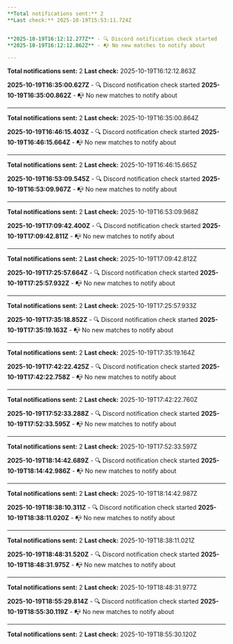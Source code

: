 ```yaml
---
**Total notifications sent:** 2
**Last check:** 2025-10-19T15:53:11.724Z


**2025-10-19T16:12:12.277Z** - 🔍 Discord notification check started
**2025-10-19T16:12:12.862Z** - 📭 No new matches to notify about

---
```

**Total notifications sent:** 2
**Last check:** 2025-10-19T16:12:12.863Z


**2025-10-19T16:35:00.627Z** - 🔍 Discord notification check started
**2025-10-19T16:35:00.862Z** - 📭 No new matches to notify about

---
**Total notifications sent:** 2
**Last check:** 2025-10-19T16:35:00.864Z


**2025-10-19T16:46:15.403Z** - 🔍 Discord notification check started
**2025-10-19T16:46:15.664Z** - 📭 No new matches to notify about

---
**Total notifications sent:** 2
**Last check:** 2025-10-19T16:46:15.665Z


**2025-10-19T16:53:09.545Z** - 🔍 Discord notification check started
**2025-10-19T16:53:09.967Z** - 📭 No new matches to notify about

---
**Total notifications sent:** 2
**Last check:** 2025-10-19T16:53:09.968Z


**2025-10-19T17:09:42.400Z** - 🔍 Discord notification check started
**2025-10-19T17:09:42.811Z** - 📭 No new matches to notify about

---
**Total notifications sent:** 2
**Last check:** 2025-10-19T17:09:42.812Z


**2025-10-19T17:25:57.664Z** - 🔍 Discord notification check started
**2025-10-19T17:25:57.932Z** - 📭 No new matches to notify about

---
**Total notifications sent:** 2
**Last check:** 2025-10-19T17:25:57.933Z


**2025-10-19T17:35:18.852Z** - 🔍 Discord notification check started
**2025-10-19T17:35:19.163Z** - 📭 No new matches to notify about

---
**Total notifications sent:** 2
**Last check:** 2025-10-19T17:35:19.164Z


**2025-10-19T17:42:22.425Z** - 🔍 Discord notification check started
**2025-10-19T17:42:22.758Z** - 📭 No new matches to notify about

---
**Total notifications sent:** 2
**Last check:** 2025-10-19T17:42:22.760Z


**2025-10-19T17:52:33.288Z** - 🔍 Discord notification check started
**2025-10-19T17:52:33.595Z** - 📭 No new matches to notify about

---
**Total notifications sent:** 2
**Last check:** 2025-10-19T17:52:33.597Z


**2025-10-19T18:14:42.689Z** - 🔍 Discord notification check started
**2025-10-19T18:14:42.986Z** - 📭 No new matches to notify about

---
**Total notifications sent:** 2
**Last check:** 2025-10-19T18:14:42.987Z


**2025-10-19T18:38:10.311Z** - 🔍 Discord notification check started
**2025-10-19T18:38:11.020Z** - 📭 No new matches to notify about

---
**Total notifications sent:** 2
**Last check:** 2025-10-19T18:38:11.021Z


**2025-10-19T18:48:31.520Z** - 🔍 Discord notification check started
**2025-10-19T18:48:31.975Z** - 📭 No new matches to notify about

---
**Total notifications sent:** 2
**Last check:** 2025-10-19T18:48:31.977Z


**2025-10-19T18:55:29.814Z** - 🔍 Discord notification check started
**2025-10-19T18:55:30.119Z** - 📭 No new matches to notify about

---
**Total notifications sent:** 2
**Last check:** 2025-10-19T18:55:30.120Z
